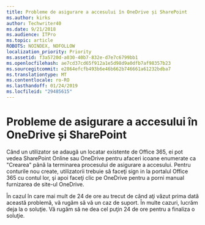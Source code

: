 ```yaml
---
title: Probleme de asigurare a accesului în OneDrive și SharePoint
ms.author: kirks
author: Techwriter40
ms.date: 9/21/2018
ms.audience: ITPro
ms.topic: article
ROBOTS: NOINDEX, NOFOLLOW
localization_priority: Priority
ms.assetid: f3a5720d-a030-40b7-832e-d7e7c6799bb1
ms.openlocfilehash: ae7cd37cd65f912a1e5d98d9a0dfb7af98357b23
ms.sourcegitcommit: e2864efcfb493b6e46b662b746661a61232bdba7
ms.translationtype: MT
ms.contentlocale: ro-RO
ms.lasthandoff: 01/24/2019
ms.locfileid: "29485615"
---
```

# <a name="provisioning-issues-in-onedrive-and-sharepoint"></a>Probleme de asigurare a accesului în OneDrive și SharePoint

Când un utilizator se adaugă un locatar existente de Office 365, ei pot vedea SharePoint Online sau OneDrive pentru afaceri icoane enumerate ca "Crearea" până la terminarea procesului de asigurare a accesului. Pentru conturile nou create, utilizatorii trebuie să faceţi sign in la portalul Office 365 cu contul lor, şi apoi faceţi clic pe OneDrive pentru a porni manual furnizarea de site-ul OneDrive.
  
În cazul în care mai mult de 24 de ore au trecut de când aţi văzut prima dată această problemă, vă rugăm să vă un caz de suport. În multe cazuri, lucrăm deja la o soluţie. Vă rugăm să ne dea cel puţin 24 de ore pentru a finaliza o soluţie.
  

